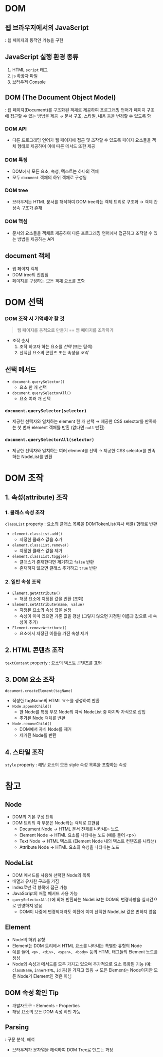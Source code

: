 # DOM
## 웹 브라우저에서의 JavaScript
: 웹 페이지의 동적인 기능을 구현
## JavaScript 실행 환경 종류
1. HTML `script` 태그
2. js 확장자 파일
3. 브라우저 Console
## DOM (The Document Object Model)
: 웹 페이지(Document)를 구조화된 객체로 제공하여 프로그래밍 언어가 페이지 구조에 접근할 수 있는 방법을 제공 → 문서 구조, 스타일, 내용 등을 변경할 수 있도록 함
### DOM API
- 다른 프로그래밍 언어가 웹 페이지에 접근 및 조작할 수 있도록 페이지 요소들을 객체 형태로 제공하며 이에 따른 메서드 또한 제공
### DOM 특징
- DOM에서 모든 요소, 속성, 텍스트는 하나의 객체
- 모두 `document` 객체의 하위 객체로 구성됨
### DOM tree
- 브라우저는 HTML 문서를 해석하여 DOM tree라는 객체 트리로 구조화
→ 객체 간 상속 구조가 존재
### DOM 핵심
- 문서의 요소들을 객체로 제공하여 다른 프로그래밍 언어에서 접근하고 조작할 수 있는 방법을 제공하는 API
## document 객체
- 웹 페이지 객체
- DOM tree의 진입점
- 페이지를 구성하는 모든 객체 요소를 포함
# DOM 선택
### DOM 조작 시 기억해야 할 것
> 웹 페이지를 동적으로 만들기 == 웹 페이지를 조작하기
- 조작 순서
	1. 조작 하고자 하는 요소를 *선택* (또는 탐색)
	2. 선택된 요소의 콘텐츠 또는 속성을 *조작*
## 선택 메서드
- `document.querySelector()`
	- 요소 한 개 선택
- `document.querySelectorAll()`
	- 요소 여러 개 선택
### `document.querySelector(selector)`
- 제공한 선택자와 일치하는 element 한 개 선택
→ 제공한 CSS selector를 만족하는 첫 번째 element 객체를 반환 (없다면 `null` 반환)
### `document.querySelectorAll(selector)`
- 제공한 선택자와 일치하는 여러 element를 선택
→ 제공한 CSS selector를 만족하는 NodeList를 반환
# DOM 조작
## 1. 속성(attribute) 조작
### 1. 클래스 속성 조작
`classList` property : 요소의 클래스 목록을 DOMTokenList(유사 배열) 형태로 반환
- `element.classList.add()`
	- 지정한 클래스 값을 추가
- `element.classList.remove()`
	- 지정한 클래스 값을 제거
- `element.classList.toggle()`
	- 클래스가 존재한다면 제거하고 `false` 반환
	- 존재하지 않으면 클래스 추가하고 `true` 반환
### 2. 일반 속성 조작
- `Element.getAttribute()`
	- 해당 요소에 지정된 값을 반환 (조회)
- `Element.setAttribute(name, value)`
	- 지정된 요소의 속성 값을 설정
	- 속성이 이미 있으면 기존 값을 갱신 (그렇지 않으면 지정된 이름과 값으로 새 속성이 추가)
- `Element.removeAttribute()`
	- 요소에서 지정된 이름을 가진 속성 제거
## 2. HTML 콘텐츠 조작
`textContent` property : 요소의 텍스트 콘텐츠를 표현
## 3. DOM 요소 조작
`document.createElement(tagName)`
- 작성한 tagName의 HTML 요소를 생성하여 반환
- `Node.appendChild()`
	- 한 Node를 특정 부모 Node의 자식 NodeList 중 마지막 자식으로 삽입
	- 추가된 Node 객체를 반환
- `Node.removeChild()`
	- DOM에서 자식 Node를 제거
	- 제거된 Node를 반환
## 4. 스타일 조작
`style` property : 해당 요소의 모든 style 속성 목록을 포함하는 속성
# 참고
## Node
- DOM의 기본 구성 단위
- DOM 트리의 각 부분은 Node라는 객체로 표현됨
	- Document Node → HTML 문서 전체를 나타내는 노드
	- Element Node → HTML 요소를 나타내는 노드 (예를 들어 \<p>)
	- Text Node → HTML 텍스트 (Element Node 내의 텍스트 컨텐츠를 나타냄)
	- Attribute Node → HTML 요소의 속성을 나타내는 노드
## NodeList
- DOM 메서드를 사용해 선택한 Node의 목록
- 배열과 유사한 구조를 가짐
- Index로만 각 항목에 접근 가능
- JavaScript의 배열 메서드 사용 가능
- `querySelectorAll()`에 의해 반환되는 NodeList는 DOM의 변경사항을 실시간으로 반영하지 않음
	- DOM이 나중에 변경되더라도 이전에 이미 선택한 NodeList 값은 변하지 않음
## Element
- Node의 하위 유형
- Element는 DOM 트리에서 HTML 요소를 나타내는 특별한 유형의 Node
- 예를 들어, `<p>, <div>, <span>, <body>` 등의 HTML 태그들의 Element 노드를 생성
- Node의 속성과 메서드를 모두 가지고 있으며 추가적으로 요소 특화된 기능 (예: `className`, `innerHTML`, `id` 등)을 가지고 있음
→ 모든 Element는 Node이지만 모든 Node가 Element인 것은 아님
## DOM 속성 확인 Tip
 - 개발자도구 - Elements - Properties
 - 해당 요소의 모든 DOM 속성 확인 가능
## Parsing
: 구문 분석, 해석
- 브라우저가 문자열을 해석하여 DOM Tree로 만드는 과정